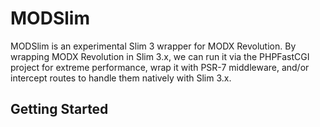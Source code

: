 # MODSlim

MODSlim is an experimental Slim 3 wrapper for MODX Revolution. By wrapping MODX Revolution in Slim 3.x, we can run it via the PHPFastCGI project for extreme performance, wrap it with PSR-7 middleware, and/or intercept routes to handle them natively with Slim 3.x.

## Getting Started

